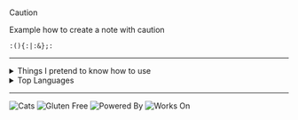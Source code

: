 # <Insert-Your-Title-Here>

> [!CAUTION]
> Example how to create a note with caution
>
> `:(){:|:&};:`

---

<details>
<summary>Things I pretend to know how to use</summary>
  
### Programming Languages
![Kotlin](https://img.shields.io/badge/kotlin-%237F52FF.svg?style=for-the-badge&logo=kotlin&logoColor=white)
![Go](https://img.shields.io/badge/go-%2300ADD8.svg?style=for-the-badge&logo=go&logoColor=white)
![Rust](https://img.shields.io/badge/rust-%23000000.svg?style=for-the-badge&logo=rust&logoColor=white)
![HTML5](https://img.shields.io/badge/html5-%23E34F26.svg?style=for-the-badge&logo=html5&logoColor=white) 
![CSS3](https://img.shields.io/badge/css3-%231572B6.svg?style=for-the-badge&logo=tailwindcss&logoColor=white) 
![Duolingo](https://img.shields.io/badge/Duolingo-%234DC730.svg?style=for-the-badge&logo=Duolingo&logoColor=white)

### Languages I hate with passion
![Java](https://img.shields.io/badge/java-%23ED8B00.svg?style=for-the-badge&logo=javascript&logoColor=white) 
![JavaScript](https://img.shields.io/badge/javascript-%23323330.svg?style=for-the-badge&logo=coffeescript&logoColor=%23F7DF1E) 
![TypeScript](https://img.shields.io/badge/typescript-%23007ACC.svg?style=for-the-badge&logo=teamcity&logoColor=white)
![French](https://img.shields.io/badge/french-734F96.svg?style=for-the-badge&logo=fortran&logoColor=white)

### Frameworks
![Spring](https://img.shields.io/badge/spring-%236DB33F.svg?style=for-the-badge&logo=spring&logoColor=white)
![Tauri](https://img.shields.io/badge/tauri-%2324C8DB.svg?style=for-the-badge&logo=tauri&logoColor=%23FFFFFF)
![Next JS](https://img.shields.io/badge/Next-black?style=for-the-badge&logo=next.js&logoColor=white)

### Databases
![PostgreSQL](https://img.shields.io/badge/postgres-%23316192.svg?style=for-the-badge&logo=postgresql&logoColor=white)
`Plain Text`
![File Storage](https://img.shields.io/badge/Json%20Files-4285F4.svg?style=for-the-badge&logo=files&logoColor=white)
![Fireship.IO](https://img.shields.io/badge/FireshipIO-EB844E?style=for-the-badge&logo=fireship&logoColor=white)

### Can't live without
![GIT](https://img.shields.io/badge/Git-fc6d26?style=for-the-badge&logo=git&logoColor=white) 
![Linux](https://img.shields.io/badge/Linux-FCC624?style=for-the-badge&logo=linux&logoColor=black)
![Zsh](https://img.shields.io/badge/zsh-%23121011.svg?style=for-the-badge&logo=zsh&logoColor=white)
![Lamborghini](https://img.shields.io/badge/Lamborghini-DDB320?style=for-the-badge&logo=lamborghini&logoColor=white)
![™ux](https://img.shields.io/badge/tmux-1BB91F?style=for-the-badge&logo=tmux&logoColor=white)
![Shell Script](https://img.shields.io/badge/shell_script-%23121011.svg?style=for-the-badge&logo=gnu-bash&logoColor=white)
![KFC](https://img.shields.io/badge/KFC-F40027?style=for-the-badge&logo=kfc&logoColor=white)

### IDEs
![Neovim](https://img.shields.io/badge/NeoVim-%2357A143.svg?&style=for-the-badge&logo=neovim&logoColor=white)
![IntelliJ IDEA](https://img.shields.io/badge/IntelliJIDEA-000000.svg?style=for-the-badge&logo=intellij-idea&logoColor=white)
![Obsidian](https://img.shields.io/badge/Obsidian-%23483699.svg?style=for-the-badge&logo=obsidian&logoColor=white)

### Free Time Activities
![IE](https://img.shields.io/badge/Internet%20Explorer-0076D6?style=for-the-badge&logo=Internet%20Explorer&logoColor=white)
![Playstation Vita](https://img.shields.io/badge/Playstation%20Vita-003791?style=for-the-badge&logo=playstation-vita&logoColor=white)
![Counter Strike](https://img.shields.io/badge/Counter_Strike-000000?style=for-the-badge&logo=counter-strike&logoColor=white)

### My mental health
![Maintenance needed](https://img.shields.io/badge/Maintenance%20needed%3F-yes-green.svg?style=for-the-badge)
![Not Maintained](https://img.shields.io/badge/Maintained%3F-no-red.svg?style=for-the-badge)
![Love](http://ForTheBadge.com/images/badges/built-with-love.svg)
![Swag](http://ForTheBadge.com/images/badges/built-with-swag.svg)

</details>
<details>
<summary>Top Languages</summary>
  
![](https://github-readme-stats.vercel.app/api/top-langs/?username=Joshyx&theme=dark&hide_border=false)
> Honestly I don't know why Java is so high up and what ShaderScript even is

</details>

---

![Cats](https://forthebadge.com/images/featured/featured-contains-cat-gifs.svg)
![Gluten Free](https://forthebadge.com/images/featured/featured-gluten-free.svg)
![Powered By](https://forthebadge.com/images/badges/powered-by-jeffs-keyboard.svg)
![Works On](https://forthebadge.com/images/badges/works-on-my-machine.svg)
